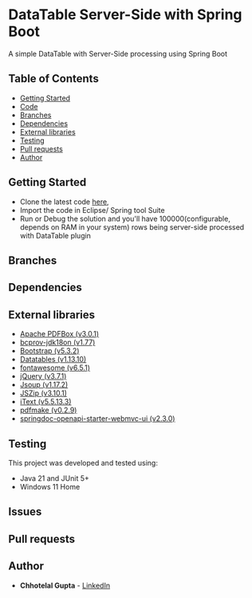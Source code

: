 # DataTable Server-Side with Spring Boot

A simple DataTable with Server-Side processing using Spring Boot

## Table of Contents

* [Getting Started](#getting-started)
* [Code](https://github.com/guptachhotelal/DTGrid)
* [Branches](#branches)
* [Dependencies](#dependencies)
* [External libraries](#external-libraries)
* [Testing](#testing)
* [Pull requests](#pull-requests)
* [Author](#author)

## Getting Started

* Clone the latest code [here](https://github.com/guptachhotelal/DTGrid),
* Import the code in Eclipse/ Spring tool Suite
* Run or Debug the solution and you'll have 100000(configurable, depends on RAM in your system) rows being server-side processed with DataTable plugin

## Branches

## Dependencies

## External libraries

* [Apache PDFBox (v3.0.1)](https://pdfbox.apache.org/)
* [bcprov-jdk18on (v1.77)](https://www.bouncycastle.org/java.html)
* [Bootstrap (v5.3.2)](https://getbootstrap.com/)
* [Datatables (v1.13.10)](https://datatables.net/)
* [fontawesome (v6.5.1)](https://fontawesome.com)
* [jQuery (v3.7.1)](https://jquery.com/)
* [Jsoup (v1.17.2)](https://jsoup.org/)
* [JSZip (v3.10.1)](https://stuk.github.io/jszip/)
* [iText (v5.5.13.3)](https://itextpdf.com/products/itext-5-legacy)
* [pdfmake (v0.2.9)](pdfmake.org)
* [springdoc-openapi-starter-webmvc-ui (v2.3.0)](https://springdoc.org/)


## Testing

This project was developed and tested using:

* Java 21 and JUnit 5+
* Windows 11 Home

## Issues

## Pull requests

## Author

* **Chhotelal Gupta** - [LinkedIn](https://www.linkedin.com/in/guptachhotelal)
